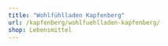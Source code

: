 ```yaml
---
title: "Wohlfühlladen Kapfenberg"
url: /kapfenberg/wohlfuehlladen-kapfenberg/
shop: Lebensmittel
---
```

